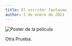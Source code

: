 ```yaml
---
title: El escritor fantasma
author: 5 de enero de 2021
---
```


![Poster de la película](https://m.media-amazon.com/images/M/MV5BMTI3NzMwMzkyNV5BMl5BanBnXkFtZTcwODk4NjQxMw@@._V1_.jpg)

Otra Prueba.
